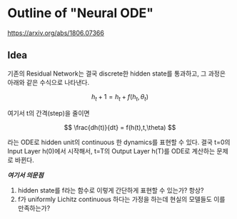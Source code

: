 # Outline of "Neural ODE"

<https://arxiv.org/abs/1806.07366>

## Idea

기존의 Residual Network는 결국 discrete한 hidden state를 통과하고, 그 과정은 아래와 같은 수식으로 나타낸다.

$$ h_t+1 = h_t+f(h_t,\theta_t) $$

여기서 t의 간격(step)을 줄이면

$$ \frac{dh(t)}{dt} = f(h(t),t,\theta) $$

라는 ODE로 hidden unit의 continuous 한 dynamics를 표현할 수 있다. 결국 t=0의 Input Layer h(0)에서 시작해서, t=T의 Output Layer h(T)를 ODE로 계산하는 문제로 바뀐다.

***여기서 의문점***

1. hidden state를 f라는 함수로 이렇게 간단하게 표현할 수 있는가? 항상?
2. f가 uniformly Lichitz continuous 하다는 가정을 하는데 현실의 모델들도 이를 만족하는가?



